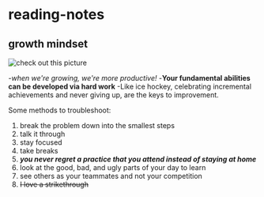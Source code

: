 # reading-notes

## growth mindset

![check out this picture](http://1.bp.blogspot.com/-0eyqmM-se1Q/VjKADy4KmRI/AAAAAAAAADQ/fRpPpNQ44UU/s1600/Growth-v-Fixed.jpg)

-*when we're growing, we're more productive!*
-**Your fundamental abilities can be developed via hard work**
-Like ice hockey, celebrating incremental achievements and never giving up, are the keys to improvement. 

Some methods to troubleshoot:
1. break the problem down into the smallest steps
1. talk it through
1. stay focused
1. take breaks
1. ***you never regret a practice that you attend instead of staying at home***
1. look at the good, bad, and ugly parts of your day to learn
1. see others as your teammates and not your competition
1. ~~I love a strikethrough~~
